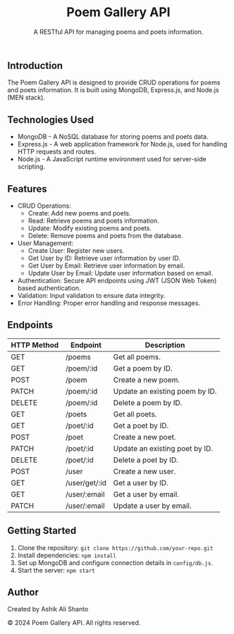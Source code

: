 <!DOCTYPE html>
<html lang="en">
<body>
  <header>
    <h1>Poem Gallery API</h1>
    <p>A RESTful API for managing poems and poets information.</p>
  </header>

  <section>
    <h2>Introduction</h2>
    <p>The Poem Gallery API is designed to provide CRUD operations for poems and poets information. It is built using MongoDB, Express.js, and Node.js (MEN stack).</p>
  </section>

  <section>
    <h2>Technologies Used</h2>
    <ul>
      <li>MongoDB - A NoSQL database for storing poems and poets data.</li>
      <li>Express.js - A web application framework for Node.js, used for handling HTTP requests and routes.</li>
      <li>Node.js - A JavaScript runtime environment used for server-side scripting.</li>
    </ul>
  </section>

  <section>
    <h2>Features</h2>
    <ul>
      <li>CRUD Operations:
        <ul>
          <li>Create: Add new poems and poets.</li>
          <li>Read: Retrieve poems and poets information.</li>
          <li>Update: Modify existing poems and poets.</li>
          <li>Delete: Remove poems and poets from the database.</li>
        </ul>
      </li>
      <li>User Management:
        <ul>
          <li>Create User: Register new users.</li>
          <li>Get User by ID: Retrieve user information by user ID.</li>
          <li>Get User by Email: Retrieve user information by email.</li>
          <li>Update User by Email: Update user information based on email.</li>
        </ul>
      </li>
      <li>Authentication: Secure API endpoints using JWT (JSON Web Token) based authentication.</li>
      <li>Validation: Input validation to ensure data integrity.</li>
      <li>Error Handling: Proper error handling and response messages.</li>
    </ul>
  </section>

  <section>
    <h2>Endpoints</h2>
    <table>
      <thead>
        <tr>
          <th>HTTP Method</th>
          <th>Endpoint</th>
          <th>Description</th>
        </tr>
      </thead>
      <tbody>
        <tr>
          <td>GET</td>
          <td>/poems</td>
          <td>Get all poems.</td>
        </tr>
        <tr>
          <td>GET</td>
          <td>/poem/:id</td>
          <td>Get a poem by ID.</td>
        </tr>
        <tr>
          <td>POST</td>
          <td>/poem</td>
          <td>Create a new poem.</td>
        </tr>
        <tr>
          <td>PATCH</td>
          <td>/poem/:id</td>
          <td>Update an existing poem by ID.</td>
        </tr>
        <tr>
          <td>DELETE</td>
          <td>/poem/:id</td>
          <td>Delete a poem by ID.</td>
        </tr>
        <tr>
          <td>GET</td>
          <td>/poets</td>
          <td>Get all poets.</td>
        </tr>
        <tr>
          <td>GET</td>
          <td>/poet/:id</td>
          <td>Get a poet by ID.</td>
        </tr>
        <tr>
          <td>POST</td>
          <td>/poet</td>
          <td>Create a new poet.</td>
        </tr>
        <tr>
          <td>PATCH</td>
          <td>/poet/:id</td>
          <td>Update an existing poet by ID.</td>
        </tr>
        <tr>
          <td>DELETE</td>
          <td>/poet/:id</td>
          <td>Delete a poet by ID.</td>
        </tr>
        <tr>
          <td>POST</td>
          <td>/user</td>
          <td>Create a new user.</td>
        </tr>
        <tr>
          <td>GET</td>
          <td>/user/get/:id</td>
          <td>Get a user by ID.</td>
        </tr>
        <tr>
          <td>GET</td>
          <td>/user/:email</td>
          <td>Get a user by email.</td>
        </tr>
        <tr>
          <td>PATCH</td>
          <td>/user/:email</td>
          <td>Update a user by email.</td>
        </tr>
      </tbody>
    </table>
  </section>

  <section>
    <h2>Getting Started</h2>
    <ol>
      <li>Clone the repository: <code>git clone https://github.com/your-repo.git</code></li>
      <li>Install dependencies: <code>npm install</code></li>
      <li>Set up MongoDB and configure connection details in <code>config/db.js</code>.</li>
      <li>Start the server: <code>npm start</code></li>
    </ol>
  </section>

  <section>
    <h2>Author</h2>
    <p>Created by Ashik Ali Shanto</p>
  </section>

  <footer>
    <p>&copy; 2024 Poem Gallery API. All rights reserved.</p>
  </footer>
</body>
</html>
